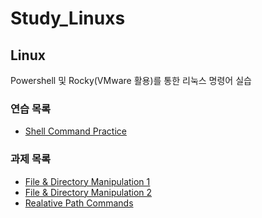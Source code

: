 # Study_Linuxs
## Linux
Powershell 및 Rocky(VMware 활용)를 통한 리눅스 명령어 실습
### 연습 목록 
- [Shell Command Practice](codes/10_powershells.sh)
### 과제 목록
- [File & Directory Manipulation 1](codes/quests/basic_linux_commands.md)
- [File & Directory Manipulation 2](codes/quests/basic_linux_commands_2.md)
- [Realative Path Commands](codes/quests/realative_path_commands.md)
